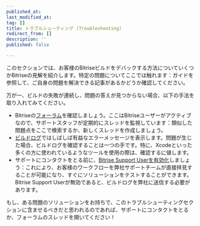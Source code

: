 ```yaml
---
published_at:
last_modified_at:
tag: []
title: トラブルシューティング (Troubleshooting)
redirect_from: []
description: ''
published: false

---
```

このセクションでは、お客様のBitriseビルドをデバックする方法についていくつかBitriseの見解を紹介します。特定の問題についてここでは触れます：ガイドを参照して、ご自身の問題を解決できる記事があるかどうか確認してください。

万が一、ビルドの失敗が連続し、問題の答えが見つからない場合、以下の手法を取り入れてみてください。

* Bitriseの[フォーラム](https://discuss.bitrise.io)を確認しましょう。ここはBitriseユーザーがアクティブなので、サポートスタッフが定期的にスレッドを監視しています：類似した問題点をここで検索するか、新しくスレッドを作成しましょう。
* [ビルドログ](/jp/builds/build-logs/)ではしばしば有益なエラーメッセージを表示します。問題が生じた場合、ビルドログを確認することは一つの手です。特に、Xcodeといった多くの方に使われているようなツールを使用の際は、確認するに値します。
* サポートにコンタクトをとる前に、[Bitrise Support Userを有効化](/jp/troubleshooting/enabling-bitrise-support-user/)しましょう：これにより、お客様のワークフローを弊社サポートチームが直接拝見することが可能になり、すぐにソリューションをテストすることができます。Bitrise Support Userが無効であると、ビルドログを弊社に送信する必要があります。

もし、ある問題のソリューションをお持ちで、このトラブルシューティングセクションに含ませるべきだと思われるのであれば、サポートにコンタクトをとるか、フォーラムのスレッドを開いてください！